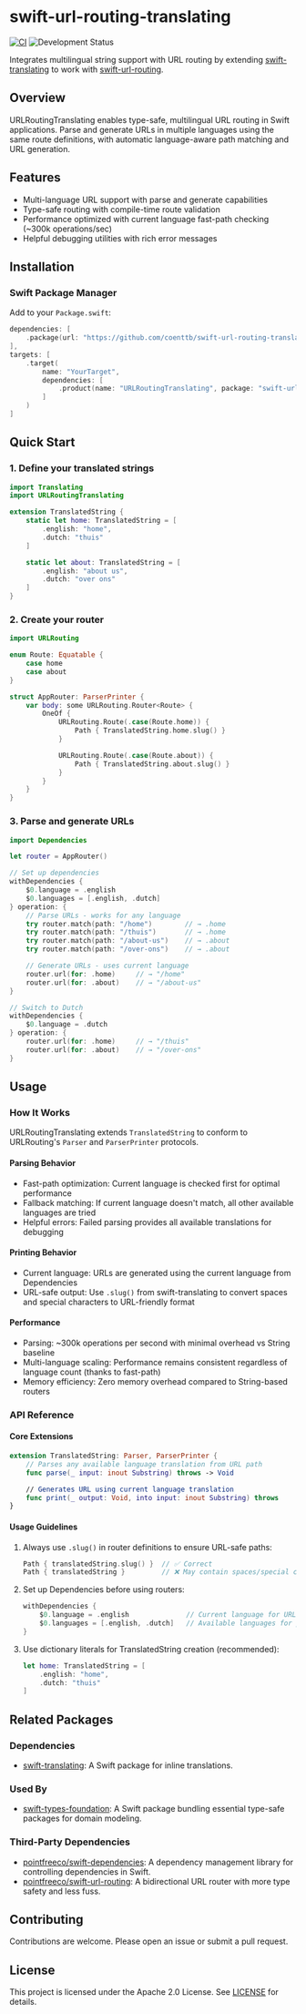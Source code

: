 # swift-url-routing-translating

[![CI](https://github.com/coenttb/swift-url-routing-translating/workflows/CI/badge.svg)](https://github.com/coenttb/swift-url-routing-translating/actions/workflows/ci.yml)
![Development Status](https://img.shields.io/badge/status-active--development-blue.svg)

Integrates multilingual string support with URL routing by extending [swift-translating](https://github.com/coenttb/swift-translating) to work with [swift-url-routing](https://github.com/pointfreeco/swift-url-routing).

## Overview

URLRoutingTranslating enables type-safe, multilingual URL routing in Swift applications. Parse and generate URLs in multiple languages using the same route definitions, with automatic language-aware path matching and URL generation.

## Features

- Multi-language URL support with parse and generate capabilities
- Type-safe routing with compile-time route validation
- Performance optimized with current language fast-path checking (~300k operations/sec)
- Helpful debugging utilities with rich error messages

## Installation

### Swift Package Manager

Add to your `Package.swift`:

```swift
dependencies: [
    .package(url: "https://github.com/coenttb/swift-url-routing-translating.git", from: "0.1.0")
],
targets: [
    .target(
        name: "YourTarget",
        dependencies: [
            .product(name: "URLRoutingTranslating", package: "swift-url-routing-translating")
        ]
    )
]
```

## Quick Start

### 1. Define your translated strings

```swift
import Translating
import URLRoutingTranslating

extension TranslatedString {
    static let home: TranslatedString = [
        .english: "home",
        .dutch: "thuis"
    ]

    static let about: TranslatedString = [
        .english: "about us",
        .dutch: "over ons"
    ]
}
```

### 2. Create your router

```swift
import URLRouting

enum Route: Equatable {
    case home
    case about
}

struct AppRouter: ParserPrinter {
    var body: some URLRouting.Router<Route> {
        OneOf {
            URLRouting.Route(.case(Route.home)) {
                Path { TranslatedString.home.slug() }
            }

            URLRouting.Route(.case(Route.about)) {
                Path { TranslatedString.about.slug() }
            }
        }
    }
}
```

### 3. Parse and generate URLs

```swift
import Dependencies

let router = AppRouter()

// Set up dependencies
withDependencies {
    $0.language = .english
    $0.languages = [.english, .dutch]
} operation: {
    // Parse URLs - works for any language
    try router.match(path: "/home")        // → .home
    try router.match(path: "/thuis")       // → .home
    try router.match(path: "/about-us")    // → .about
    try router.match(path: "/over-ons")    // → .about

    // Generate URLs - uses current language
    router.url(for: .home)     // → "/home"
    router.url(for: .about)    // → "/about-us"
}

// Switch to Dutch
withDependencies {
    $0.language = .dutch
} operation: {
    router.url(for: .home)     // → "/thuis"
    router.url(for: .about)    // → "/over-ons"
}
```

## Usage

### How It Works

URLRoutingTranslating extends `TranslatedString` to conform to URLRouting's `Parser` and `ParserPrinter` protocols.

#### Parsing Behavior
- Fast-path optimization: Current language is checked first for optimal performance
- Fallback matching: If current language doesn't match, all other available languages are tried
- Helpful errors: Failed parsing provides all available translations for debugging

#### Printing Behavior
- Current language: URLs are generated using the current language from Dependencies
- URL-safe output: Use `.slug()` from swift-translating to convert spaces and special characters to URL-friendly format

#### Performance
- Parsing: ~300k operations per second with minimal overhead vs String baseline
- Multi-language scaling: Performance remains consistent regardless of language count (thanks to fast-path)
- Memory efficiency: Zero memory overhead compared to String-based routers

### API Reference

#### Core Extensions

```swift
extension TranslatedString: Parser, ParserPrinter {
    // Parses any available language translation from URL path
    func parse(_ input: inout Substring) throws -> Void

    // Generates URL using current language translation
    func print(_ output: Void, into input: inout Substring) throws
}
```

#### Usage Guidelines

1. Always use `.slug()` in router definitions to ensure URL-safe paths:
   ```swift
   Path { translatedString.slug() }  // ✅ Correct
   Path { translatedString }         // ❌ May contain spaces/special chars
   ```

2. Set up Dependencies before using routers:
   ```swift
   withDependencies {
       $0.language = .english              // Current language for URL generation
       $0.languages = [.english, .dutch]   // Available languages for parsing
   }
   ```

3. Use dictionary literals for TranslatedString creation (recommended):
   ```swift
   let home: TranslatedString = [
       .english: "home",
       .dutch: "thuis"
   ]
   ```

## Related Packages

### Dependencies

- [swift-translating](https://github.com/coenttb/swift-translating): A Swift package for inline translations.

### Used By

- [swift-types-foundation](https://github.com/coenttb/swift-types-foundation): A Swift package bundling essential type-safe packages for domain modeling.

### Third-Party Dependencies

- [pointfreeco/swift-dependencies](https://github.com/pointfreeco/swift-dependencies): A dependency management library for controlling dependencies in Swift.
- [pointfreeco/swift-url-routing](https://github.com/pointfreeco/swift-url-routing): A bidirectional URL router with more type safety and less fuss.

## Contributing

Contributions are welcome. Please open an issue or submit a pull request.

## License

This project is licensed under the Apache 2.0 License. See [LICENSE](LICENSE) for details.
